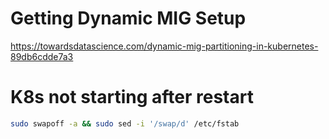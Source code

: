 # Getting Dynamic MIG Setup

https://towardsdatascience.com/dynamic-mig-partitioning-in-kubernetes-89db6cdde7a3

# K8s not starting after restart

```bash
sudo swapoff -a && sudo sed -i '/swap/d' /etc/fstab
```